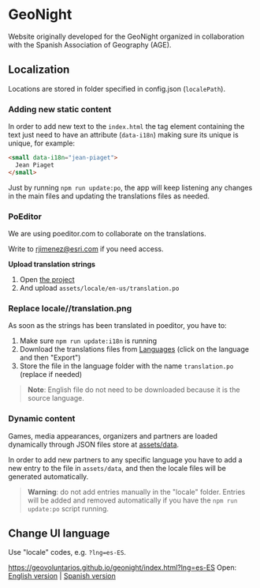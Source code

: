 # GeoNight

Website originally developed for the GeoNight organized in collaboration with the Spanish Association of Geography (AGE).

## Localization

Locations are stored in folder specified in config.json (`localePath`).

### Adding new static content

In order to add new text to the `index.html` the tag element containing the text just need to have an attribute (`data-i18n`)
making sure its unique is unique, for example:

```html
<small data-i18n="jean-piaget">
  Jean Piaget
</small>
```

Just by running `npm run update:po`, the app will keep listening any changes in the main files and updating the 
translations files as needed.

### PoEditor

We are using poeditor.com to collaborate on the translations. 

Write to rjimenez@esri.com if you need access.

**Upload translation strings**

1. Open [the project](https://poeditor.com/projects/import?id=594851) 
3. And upload `assets/locale/en-us/translation.po`

### Replace locale/<lang>/translation.png

As soon as the strings has been translated in poeditor, you have to:

1. Make sure `npm run update:i18n` is running
2. Download the translations files from [Languages](https://poeditor.com/projects/view?id=594851) (click on the language and then "Export")
3. Store the file in the language folder with the name `translation.po` (replace if needed)

> **Note**: English file do not need to be downloaded because it is the source language.

### Dynamic content

Games, media appearances, organizers and partners are loaded dynamically through JSON files store at [assets/data](/assets//data).

In order to add new partners to any specific language you have to add a new entry to the file in `assets/data`, and then
the locale files will be generated automatically.

> **Warning**: do not add entries manually in the "locale" folder. Entries will be added and removed automatically if 
you have the `npm run update:po` script running.

## Change UI language

Use "locale" codes, e.g. `?lng=es-ES`.

https://geovoluntarios.github.io/geonight/index.html?lng=es-ES
Open: [English version](https://geovoluntarios.github.io/geonight/index.html?lng=en-US) | [Spanish version]()